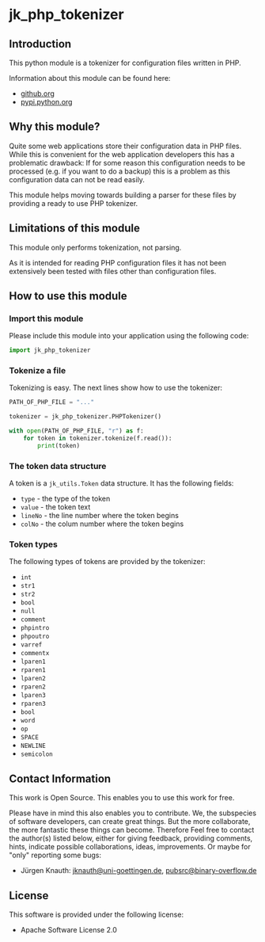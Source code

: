 ﻿jk_php_tokenizer
==========

Introduction
------------

This python module is a tokenizer for configuration files written in PHP.

Information about this module can be found here:

* [github.org](https://github.com/jkpubsrc/....)
* [pypi.python.org](https://pypi.python.org/pypi/jk_php_tokenizer)

Why this module?
----------------

Quite some web applications store their configuration data in PHP files. While this is convenient for the web application developers this has a problematic drawback: If for some reason this configuration needs to be processed (e.g. if you want to do a backup) this is a problem as this configuration data can not be read easily.

This module helps moving towards building a parser for these files by providing a ready to use PHP tokenizer.

Limitations of this module
--------------------------

This module only performs tokenization, not parsing.

As it is intended for reading PHP configuration files it has not been extensively been tested with files other than configuration files.

How to use this module
----------------------

### Import this module

Please include this module into your application using the following code:

```python
import jk_php_tokenizer
```

### Tokenize a file

Tokenizing is easy. The next lines show how to use the tokenizer:

```python
PATH_OF_PHP_FILE = "..."

tokenizer = jk_php_tokenizer.PHPTokenizer()

with open(PATH_OF_PHP_FILE, "r") as f:
	for token in tokenizer.tokenize(f.read()):
		print(token)
```

### The token data structure

A token is a `jk_utils.Token` data structure. It has the following fields:

* `type` - the type of the token
* `value` - the token text
* `lineNo` - the line number where the token begins
* `colNo` - the colum number where the token begins

### Token types

The following types of tokens are provided by the tokenizer:

* `int`
* `str1`
* `str2`
* `bool`
* `null`
* `comment`
* `phpintro`
* `phpoutro`
* `varref`
* `commentx`
* `lparen1`
* `rparen1`
* `lparen2`
* `rparen2`
* `lparen3`
* `rparen3`
* `bool`
* `word`
* `op`
* `SPACE`
* `NEWLINE`
* `semicolon`

Contact Information
-------------------

This work is Open Source. This enables you to use this work for free.

Please have in mind this also enables you to contribute. We, the subspecies of software developers, can create great things. But the more collaborate, the more fantastic these things can become. Therefore Feel free to contact the author(s) listed below, either for giving feedback, providing comments, hints, indicate possible collaborations, ideas, improvements. Or maybe for "only" reporting some bugs:

* Jürgen Knauth: jknauth@uni-goettingen.de, pubsrc@binary-overflow.de

License
-------

This software is provided under the following license:

* Apache Software License 2.0



